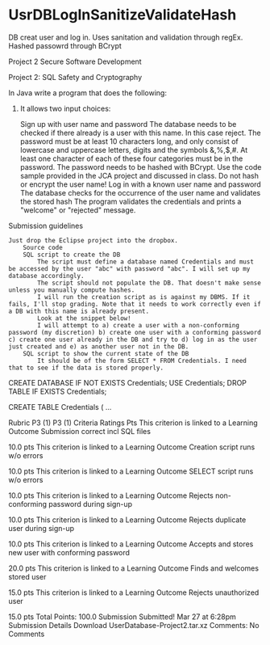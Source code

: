 # UsrDBLogInSanitizeValidateHash
DB creat user and log in. Uses sanitation and validation through regEx. Hashed passowrd through BCrypt

Project 2 Secure Software Development 

Project 2: SQL Safety and Cryptography

In Java write a program that does the following:

1. It allows two input choices:

    Sign up with user name and password
        The database needs to be checked if there already is a user with this name. In this case reject.
        The password must be at least 10 characters long, and only consist of lowercase and uppercase letters, digits and the symbols &,%,$,#. At least one character of each of these four categories must be in the password.
        The password needs to be hashed with BCrypt. Use the code sample provided in the JCA project and discussed in class.
        Do not hash or encrypt the user name!
    Log in with a known user name and password
        The database checks for the occurrence of the user name and validates the stored hash
        The program validates the credentials and prints a "welcome" or "rejected" message.

 

Submission guidelines

    Just drop the Eclipse project into the dropbox.
        Source code
        SQL script to create the DB
            The script must define a database named Credentials and must be accessed by the user "abc" with password "abc". I will set up my database accordingly.
            The script should not populate the DB. That doesn't make sense unless you manually compute hashes.
            I will run the creation script as is against my DBMS. If it fails, I'll stop grading. Note that it needs to work correctly even if a DB with this name is already present.
            Look at the snippet below!
            I will attempt to a) create a user with a non-conforming password (my discretion) b) create one user with a conforming password c) create one user already in the DB and try to d) log in as the user just created and e) as another user not in the DB.
        SQL script to show the current state of the DB
            It should be of the form SELECT * FROM Credentials. I need that to see if the data is stored properly.

 

CREATE DATABASE IF NOT EXISTS Credentials;
USE Credentials;
DROP TABLE IF EXISTS Credentials;

CREATE TABLE Credentials ( ...

 
Rubric
P3 (1)
P3 (1)
Criteria 	Ratings 	Pts
This criterion is linked to a Learning Outcome Submission correct incl SQL files
	
	
10.0 pts
This criterion is linked to a Learning Outcome Creation script runs w/o errors
	
	
10.0 pts
This criterion is linked to a Learning Outcome SELECT script runs w/o errors
	
	
10.0 pts
This criterion is linked to a Learning Outcome Rejects non-conforming password during sign-up
	
	
10.0 pts
This criterion is linked to a Learning Outcome Rejects duplicate user during sign-up
	
	
10.0 pts
This criterion is linked to a Learning Outcome Accepts and stores new user with conforming password
	
	
20.0 pts
This criterion is linked to a Learning Outcome Finds and welcomes stored user
	
	
15.0 pts
This criterion is linked to a Learning Outcome Rejects unauthorized user
	
	
15.0 pts
Total Points: 100.0
Submission
Submitted!
Mar 27 at 6:28pm
Submission Details
Download UserDatabase-Project2.tar.xz
Comments:
No Comments

